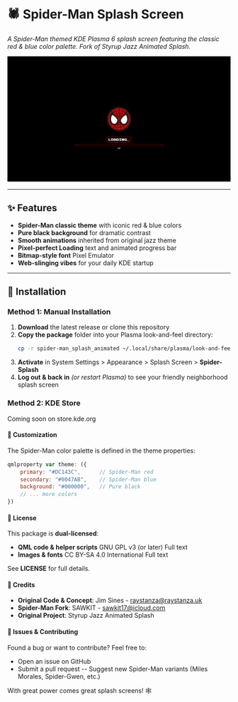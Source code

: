 # 🕷️ Spider-Man Splash Screen
*A Spider-Man themed KDE Plasma 6 splash screen featuring the classic red & blue color palette. Fork of Styrup Jazz Animated Splash.*

![Preview](contents/previews/splash.png)

---

## ✨ Features
- **Spider-Man classic theme** with iconic red & blue colors
- **Pure black background** for dramatic contrast
- **Smooth animations** inherited from original jazz theme
- **Pixel-perfect Loading** text and animated progress bar
- **Bitmap-style font** Pixel Emulator
- **Web-slinging vibes** for your daily KDE startup

---

## 🚀 Installation

### Method 1: Manual Installation
1. **Download** the latest release or clone this repository
2. **Copy the package** folder into your Plasma look-and-feel directory:
   ```bash
   cp -r spider-man_splash_animated ~/.local/share/plasma/look-and-feel/
   ```
3. **Activate** in System Settings > Appearance > Splash Screen > **Spider-Splash**
4. **Log out & back in** *(or restart Plasma)* to see your friendly neighborhood splash screen

### Method 2: KDE Store
Coming soon on store.kde.org

#### 🎨 Customization
The Spider-Man color palette is defined in the theme properties:
  ```qml
  qmlproperty var theme: ({
      primary: "#DC143C",      // Spider-Man red
      secondary: "#0047AB",    // Spider-Man blue
      background: "#000000",   // Pure black
      // ... more colors
  })
  ```

#### 📄 License
This package is **dual-licensed**:

- **QML code & helper scripts**
GNU GPL v3 (or later)
Full text
- **Images & fonts**
CC BY-SA 4.0 International
Full text

See **LICENSE** for full details.

#### 🙏 Credits

- **Original Code & Concept**: Jim Sines - raystanza@raystanza.uk
- **Spider-Man Fork**: SAWKIT - sawkit17@icloud.com
- **Original Project**: Styrup Jazz Animated Splash


#### 🐛 Issues & Contributing
Found a bug or want to contribute? Feel free to:

- Open an issue on GitHub
- Submit a pull request
-- Suggest new Spider-Man variants (Miles Morales, Spider-Gwen, etc.)


With great power comes great splash screens! 🕸️
